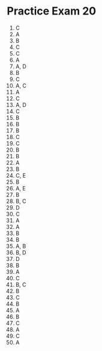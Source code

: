 # Practice Exam 20

1. C
2. A
3. B
4. C
5. C
6. A
7. A, D
8. B
9. C
10. A, C
11. A
12. C
13. A, D
14. C
15. B
16. B
17. B
18. C
19. C
20. B
21. B
22. A
23. B
24. C, E
25. B
26. A, E
27. B
28. B, C
29. D
30. C
31. A
32. A
33. B
34. B
35. A, B
36. B, D
37. D
38. B
39. A
40. C
41. B, C
42. B
43. C
44. B
45. A
46. B
47. C
48. A
49. C
50. A
